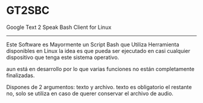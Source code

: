 # GT2SBC
Google Text 2 Speak Bash Client for Linux
**************************

Este Software es Mayormente un Script Bash que Utiliza Herramienta disponibles en Linux
la idea es que pueda ser ejecutado en casi cualquier dispositivo que tenga este sistema operativo.

aun está en desarrollo por lo que varias funciones no están completamente finalizadas.

Dispones de 2 argumentos: texto y archivo. texto es obligatorio el restante no, solo se utiliza en caso de querer conservar el archivo de audio.
